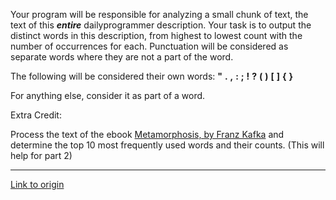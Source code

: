 Your program will be responsible for analyzing a small chunk of text, the text of this ***entire*** dailyprogrammer description.  Your task is to output the distinct words in this description, from highest to lowest count with the number of occurrences for each.  Punctuation will be considered as separate words where they are not a part of the word.  

The following will be considered their own words: **"** **.** **,** **:** **;** **!** **?** **(** **)** **[** **]** **{** **}**

For anything else, consider it as part of a word.

Extra Credit:

Process the text of the ebook [Metamorphosis, by Franz Kafka](http://www.gutenberg.org/cache/epub/5200/pg5200.txt) and determine the top 10 most frequently used words and their counts. (This will help for part 2)

---

[Link to origin](https://www.reddit.com/r/dailyprogrammer/11xje0)